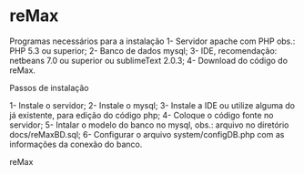 reMax
=====
Programas necessários para a instalação
1- Servidor apache com PHP obs.:  PHP 5.3 ou superior;
2- Banco de dados mysql;
3- IDE, recomendação: netbeans 7.0 ou superior ou sublimeText 2.0.3;
4- Download do código do reMax.


Passos de instalação

1- Instale o servidor;
2- Instale o mysql;
3- Instale a IDE ou utilize alguma do já existente, para edição do código php;
4- Coloque o código fonte no servidor;
5- Intalar o modelo do banco no mysql, obs.: arquivo no diretório docs/reMaxBD.sql;
6- Configurar o arquivo system/configDB.php com as informações da conexão do banco.


reMax
